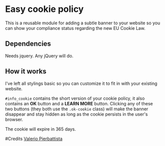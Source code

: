 # Easy cookie policy
This is a reusable module for adding a subtle banner to your website so you can show your compliance status regarding the new EU Cookie Law.

## Dependencies
Needs jquery. Any jQuery will do.

## How it works
I've left all stylings basic so you can customize it to fit in with your existing website.

`#info_cookie` contains the short version of your cookie policy, it also contains an **OK** button and a **LEARN MORE** button. Clicking any of these two buttons (they both use the `.ok-cookie` class) will make the banner disappear and stay hidden as long as the cookie persists in the user's browser.

The cookie will expire in 365 days. 

#Credits
[Valerio Pierbattista](http://valeriopierbattista.com/ "Valerio Pierbattista")
